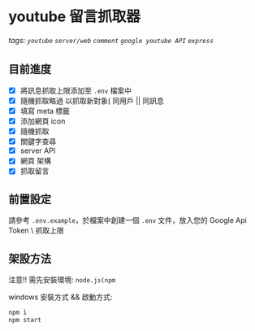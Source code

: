 # youtube 留言抓取器

###### tags: `youtube` `server/web` `comment` `google youtube API` `express`

## 目前進度

- [x] 將訊息抓取上限添加至 `.env` 檔案中
- [x] 隨機抓取略過 以抓取新對象( 同用戶 || 同訊息
- [x] 填寫 meta 標籤
- [x] 添加網頁 icon
- [x] 隨機抓取
- [x] 關鍵字查尋
- [x] server API
- [x] 網頁 架構
- [x] 抓取留言

## 前置設定

請參考 `.env.example`，於檔案中創建一個 `.env` 文件，放入您的 Google Api Token \ 抓取上限

## 架設方法

注意!!
需先安裝環境: `node.js(npm`

windows 安裝方式 && 啟動方式:

```cmd
npm i
npm start
```
